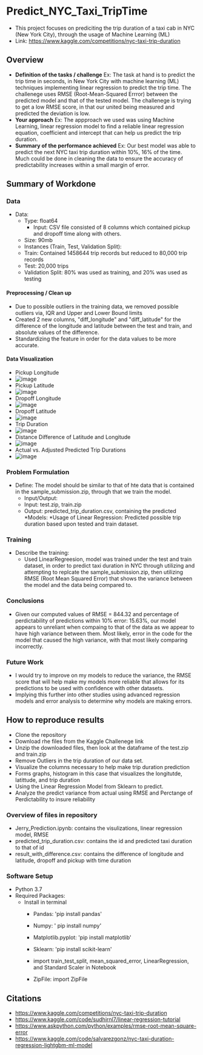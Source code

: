 # Predict_NYC_Taxi_TripTime

* This project focuses on prediciting the trip duration of a taxi cab in NYC (New York City), through the usage of Machine Learning (ML)
* Link: https://www.kaggle.com/competitions/nyc-taxi-trip-duration


## Overview

  * **Definition of the tasks / challenge**  Ex: The task at hand is to predict the trip time in seconds, in New York City with machine learning (ML) techniques implementing linear regression to predict the trip time. The challenege uses RMSE (Root-Mean-Squared Errror) between the predicted model and that of the tested model. The challenege is trying to get a low RMSE score, in that our united being measured and predicted the deviation is low.
  * **Your approach** Ex: The appproach we used was using Machine Learning, linear regression model to find a reliable linear regression equation, coefficient and intercept that can help us predict the trip duration.
  * **Summary of the performance achieved** Ex: Our best model was able to predict the next NYC taxi trip duration within 10%, 16% of the time. Much could be done in cleaning the data to ensure the accuracy of predictability increases within a small margin of error. 

## Summary of Workdone

### Data

* Data:
  * Type: float64
    * Input: CSV file consisted of 8 columns which contained pickup and dropoff time along with others.
  * Size: 90mb
  * Instances (Train, Test, Validation Split):
  * Train: Contained 1458644 trip records but reduced to 80,000 trip records
  * Test: 20,000 trips
  * Validation Split: 80% was used as training, and 20% was used as testing

#### Preprocessing / Clean up

* Due to possible outliers in the training data, we removed possible outliers via, IQR and Upper and Lower Bound limits
* Created 2 new columns, "diff_longitude" and "diff_latitude" for the difference of the longitude and latitude between the test and train, and absolute values of the difference.
* Standardizing the feature in order for the data values to be more accurate.

#### Data Visualization
* Pickup Longitude
* ![image](https://github.com/jerryd2002/Predict_NYC_Taxi_TripTime/assets/98507605/d4878813-3d5b-4f11-bb07-d0e1fc466c5f)
* Pickup Latitude
* ![image](https://github.com/jerryd2002/Predict_NYC_Taxi_TripTime/assets/98507605/cfe9b880-9402-406c-b38d-57ba80b30543)
*  Dropoff Longitude
* ![image](https://github.com/jerryd2002/Predict_NYC_Taxi_TripTime/assets/98507605/e93b8de3-85be-46ca-9554-ce88d50fc6a3)
*  Dropoff Latitude
* ![image](https://github.com/jerryd2002/Predict_NYC_Taxi_TripTime/assets/98507605/88c27193-98e3-4c36-b1fd-e48322c8a16d)
*  Trip Duration
* ![image](https://github.com/jerryd2002/Predict_NYC_Taxi_TripTime/assets/98507605/7a684a51-8cc2-4ce1-8a08-11311ab66938)
*  Distance Difference of Latitude and Longitude
* ![image](https://github.com/jerryd2002/Predict_NYC_Taxi_TripTime/assets/98507605/c22bea9d-c6b3-4ad8-8ddc-d3aa978a099b)
*  Actual vs. Adjusted Predicted Trip Durations
* ![image](https://github.com/jerryd2002/Predict_NYC_Taxi_TripTime/assets/98507605/82753088-bbf9-4413-bc91-79fb6b691260)



### Problem Formulation

* Define: The model should be similar to that of hte data that is contained in the sample_submission.zip, through that we train the model.
   * Input/Output:
   * Input: test.zip, train.zip
   * Output: predicted_trip_duration.csv, containing the predicted
*Models:
  *Usage of Linear Regression: Predicted possible trip duration based upon tested and train dataset.

### Training

* Describe the training:
  * Used LinearRegreesion, model was trained under the test and train dataset, in order to predict taxi duration in NYC through utilizing and attempting to replcate the sample_submission.zip, then utilizing RMSE (Root Mean Squared Error) that shows the variance between the model and the data being compared to.
  

### Conclusions

* Given our computed values of RMSE = 844.32 and percentage of perdictability of predictions within 10% error: 15.63%, our model appears to unreliant when compaing to that of the data as we appear to have high variance between them. Most likely, error in the code for the model that caused the high variance, with that most likely comparing incorrectly.

### Future Work

* I would try to improve on my models to reduce the variance, the RMSE score that will help make my models more reliable that allows for its predictions to be used with confidence with other datasets.
* Implying this further into other studies using advanced regression models and error analysis to determine why models are making errors.

## How to reproduce results
 * Clone the repository
 * Download rhe files from the Kaggle Challenege link
 * Unzip the downloaded files, then look at the dataframe of the test.zip and train.zip
 * Remove Outliers in the trip duration of our data set.
 * Visualize the columns necessary to help make trip duration prediction
 * Forms graphs, histogram in this case that visualizes the longitutde, latittude, and trip duration
 * Using the Linear Regression Model from Sklearn to predict.
 * Analyze the predict variance from actual using RMSE and Perctange of Perdictability to insure reliability 
   


### Overview of files in repository

* Jerry_Prediction.ipynb: contains the visulizations, linear regression model, RMSE
* predicted_trip_duration.csv: contains the id and predicted taxi duration to that of id
* result_with_difference.csv: contains the difference of longitude and latitude, dropoff and pickup with time duration 

### Software Setup
* Python 3.7
* Required Packages:
  * Install in terminal
    * Pandas: 'pip install pandas'
    * Numpy: ' pip install numpy'
    * Matplotlib.pyplot: 'pip install matplotlib'
    * Sklearn: 'pip install scikit-learn'
    * import train_test_split, mean_squared_error, LinearRegression, and Standard Scaler in Notebook
      
    * ZipFile: import ZipFile
  



## Citations

* https://www.kaggle.com/competitions/nyc-taxi-trip-duration
* https://www.kaggle.com/code/sudhirnl7/linear-regression-tutorial
* https://www.askpython.com/python/examples/rmse-root-mean-square-error
* https://www.kaggle.com/code/salvarezgonz/nyc-taxi-duration-regression-lightgbm-ml-model






